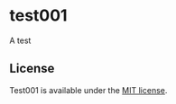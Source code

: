 # test001
A test

## License

Test001 is available under the [MIT license](http://opensource.org/licenses/MIT).
